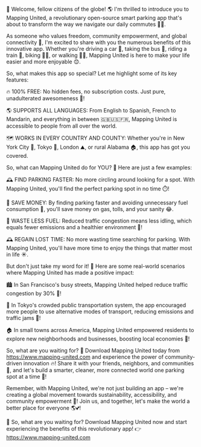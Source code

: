 🚀 Welcome, fellow citizens of the globe! 🌎 I'm thrilled to introduce you to Mapping United, a revolutionary open-source smart parking app that's about to transform the way we navigate our daily commutes 🚌💨.

As someone who values freedom, community empowerment, and global connectivity 🔗, I'm excited to share with you the numerous benefits of this innovative app. Whether you're driving a car 👋, taking the bus 🚌, riding a train 🚂, biking 🚴‍♂️, or walking 🏃‍♀️, Mapping United is here to make your life easier and more enjoyable 😊.

So, what makes this app so special? Let me highlight some of its key features:

🔥 100% FREE: No hidden fees, no subscription costs. Just pure, unadulterated awesomeness 🎉!

🌎 SUPPORTS ALL LANGUAGES: From English to Spanish, French to Mandarin, and everything in between 🇬🇧🇺🇸🇫🇷, Mapping United is accessible to people from all over the world.

🗺️ WORKS IN EVERY COUNTRY AND COUNTY: Whether you're in New York City 🗽️, Tokyo 🗼️, London ⛰️, or rural Alabama 🏠, this app has got you covered.

So, what can Mapping United do for YOU? 🤔 Here are just a few examples:

🕰️ FIND PARKING FASTER: No more circling around looking for a spot. With Mapping United, you'll find the perfect parking spot in no time ⏱️!

💸 SAVE MONEY: By finding parking faster and avoiding unnecessary fuel consumption 🔴, you'll save money on gas, tolls, and your sanity 😂.

🌟 WASTE LESS FUEL: Reduced traffic congestion means less idling, which equals fewer emissions and a healthier environment 🌿!

🕰️ REGAIN LOST TIME: No more wasting time searching for parking. With Mapping United, you'll have more time to enjoy the things that matter most in life ☀️.

But don't just take my word for it! 💬 Here are some real-world scenarios where Mapping United has made a positive impact:

🏙️ In San Francisco's busy streets, Mapping United helped reduce traffic congestion by 30% 🚨!

🚌 In Tokyo's crowded public transportation system, the app encouraged more people to use alternative modes of transport, reducing emissions and traffic jams 🌃!

🏠 In small towns across America, Mapping United empowered residents to explore new neighborhoods and businesses, boosting local economies 💸!

So, what are you waiting for? 👀 Download Mapping United today from https://www.mapping-united.com and experience the power of community-driven innovation 🔥! Share it with your friends, neighbors, and communities 🤝, and let's build a smarter, cleaner, more connected world one parking spot at a time 💪!

Remember, with Mapping United, we're not just building an app – we're creating a global movement towards sustainability, accessibility, and community empowerment 🌟! Join us, and together, let's make the world a better place for everyone 🌎💕!

🔴 So, what are you waiting for? Download Mapping United now and start experiencing the benefits of this revolutionary app! 👉 https://www.mapping-united.com